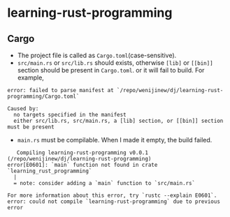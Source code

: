 # learning-rust-programming

## Cargo

- The project file is called as `Cargo.toml`(case-sensitive).
- `src/main.rs` or `src/lib.rs` should exists, otherwise `[lib]` or `[[bin]]` section should be present in `Cargo.toml`.
or it will fail to build. For example,

``` shell
error: failed to parse manifest at `/repo/wenijinew/dj/learning-rust-programming/Cargo.toml`

Caused by:
  no targets specified in the manifest
  either src/lib.rs, src/main.rs, a [lib] section, or [[bin]] section must be present
```
- `main.rs` must be compilable. When I made it empty, the build failed.

``` shell
   Compiling learning-rust-programming v0.0.1 (/repo/wenijinew/dj/learning-rust-programming)
error[E0601]: `main` function not found in crate `learning_rust_programming`
  |
  = note: consider adding a `main` function to `src/main.rs`

For more information about this error, try `rustc --explain E0601`.
error: could not compile `learning-rust-programming` due to previous error
```

